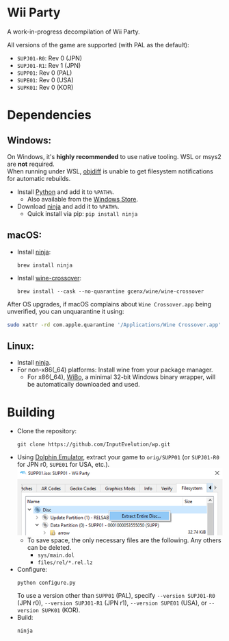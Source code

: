 Wii Party
=============

A work-in-progress decompilation of Wii Party.

All versions of the game are supported (with PAL as the default):

- `SUPJ01-R0`: Rev 0 (JPN)
- `SUPJ01-R1`: Rev 1 (JPN)
- `SUPP01`: Rev 0 (PAL)
- `SUPE01`: Rev 0 (USA)
- `SUPK01`: Rev 0 (KOR)

Dependencies
============

Windows:
--------

On Windows, it's **highly recommended** to use native tooling. WSL or msys2 are **not** required.  
When running under WSL, [objdiff](#diffing) is unable to get filesystem notifications for automatic rebuilds.

- Install [Python](https://www.python.org/downloads/) and add it to `%PATH%`.
  - Also available from the [Windows Store](https://apps.microsoft.com/store/detail/python-311/9NRWMJP3717K).
- Download [ninja](https://github.com/ninja-build/ninja/releases) and add it to `%PATH%`.
  - Quick install via pip: `pip install ninja`

macOS:
------
- Install [ninja](https://github.com/ninja-build/ninja/wiki/Pre-built-Ninja-packages):
  ```
  brew install ninja
  ```
- Install [wine-crossover](https://github.com/Gcenx/homebrew-wine):
  ```
  brew install --cask --no-quarantine gcenx/wine/wine-crossover
  ```

After OS upgrades, if macOS complains about `Wine Crossover.app` being unverified, you can unquarantine it using:
```sh
sudo xattr -rd com.apple.quarantine '/Applications/Wine Crossover.app'
```

Linux:
------
- Install [ninja](https://github.com/ninja-build/ninja/wiki/Pre-built-Ninja-packages).
- For non-x86(_64) platforms: Install wine from your package manager.
  - For x86(_64), [WiBo](https://github.com/decompals/WiBo), a minimal 32-bit Windows binary wrapper, will be automatically downloaded and used.

Building
========

- Clone the repository:
  ```
  git clone https://github.com/InputEvelution/wp.git
  ```
- Using [Dolphin Emulator](https://dolphin-emu.org/), extract your game to `orig/SUPP01` (or `SUPJ01-R0` for JPN r0, `SUPE01` for USA, etc.).  
![](assets/dolphin-extract.png)
  - To save space, the only necessary files are the following. Any others can be deleted.
    - `sys/main.dol`
    - `files/rel/*.rel.lz`
- Configure:
  ```
  python configure.py
  ```
  To use a version other than `SUPP01` (PAL), specify `--version SUPJ01-R0` (JPN r0), `--version SUPJ01-R1` (JPN r1), `--version SUPE01` (USA), or `--version SUPK01` (KOR).
- Build:
  ```
  ninja
  ```
